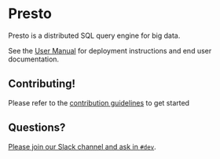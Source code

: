 # Presto

Presto is a distributed SQL query engine for big data.

See the [User Manual](https://prestodb.github.io/docs/current/) for deployment instructions and end user documentation.

## Contributing!

Please refer to the [contribution guidelines](https://github.com/prestodb/presto/blob/master/CONTRIBUTING.md) to get started

## Questions?

[Please join our Slack channel and ask in `#dev`](https://communityinviter.com/apps/prestodb/prestodb).
